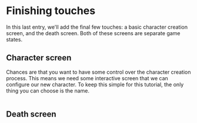 # Finishing touches

In this last entry, we'll add the final few touches: a basic character creation screen, and the death screen. Both of these screens are separate game states.

## Character screen

Chances are that you want to have some control over the character creation process. This means we need some interactive screen that we can configure our new character. To keep this simple for this tutorial, the only thing you can choose is the name.

```cpp
```

## Death screen

